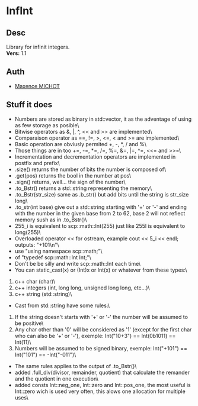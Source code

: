 # InfInt

## Desc
 Library for infinit integers.\
 __Vers:__ 1.1

## Auth
 * [Maxence MICHOT](https://github.com/VokunGahrotLaas)

## Stuff it does
 * Numbers are stored as binary in std::vector<bool>, it as the adventage of using as few storage as posible\
 * Bitwise operators as &, |, ^, << and >> are implemented\
 * Comparaison operator as ==, !=, >, <=, < and >= are implemented\
 * Basic operation are obviusly permited +, -, *, / and %\
 * Those things are in too +=, -=, *=, /=, %=, &=, |=, ^=, <<= and >>=\
 * Incrementation and decrementation operators are implemented in postfix and prefix\
 * .size() returns the number of bits the number is composed of\
 * .get(pos) returns the bool in the number at pos\
 * .sign() returns, well... the sign of the number\
 * .to_Bstr() returns a std::string representing the memory\
 * .to_Bstr(str_size) same as .b_str() but add bits until the string is str_size long\
 * .to_str(int base) give out a std::string starting with '+' or '-' and ending with the number in the given base from 2 to 62, base 2 will not reflect memory sush as in .to_Bstr()\
 * 255_i is equivalent to scp::math::Int(255) just like 255l is equivalent to long(255)\
 * Overloaded operator << for ostream, example cout << 5_i << endl; outputs: "+101\n"\
 * use "using namespace scp::math;"\
 *  of "typedef scp::math::Int Int;"\
 * Don't be be silly and write scp::math::Int each time\
 * You can static_cast<Int>(x) or (Int)x or Int(x) or whatever from these types:\
  1. c++ char (char)\
  2. c++ integers (int, long long, unsigned long long, etc...)\
  3. c++ string (std::string)\
 * Cast from std::string have some rules:\
  1. If the string doesn't starts with '+' or '-' the number will be assumed to be positive\
  2. Any char other than '0' will be considered as '1' (except for the first char who can also be '+' or '-'), exemple: Int("10+3") == Int(0b1011) == Int(11)\
  3. Numbers will be assumed to be signed binary, exemple: Int("+101") == Int("101") == -Int("-011")\
 * The same rules applies to the output of .to_Bstr()\
 * added .full_div(divisor, remainder, quotient) that calculate the remander and the quotient in one execution\
 * added consts Int::neg_one, Int::zero and Int::pos_one, the most useful is Int::zero wich is used very often, this alows one allocation for multiple uses\